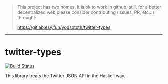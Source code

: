 > This project has two homes.
> It is ok to work in github, still, for a better decentralized web
> please consider contributing (issues, PR, etc...) throught:
>
> https://gitlab.esy.fun/yogsototh/twitter-types

---


twitter-types 
=============

[![Build Status](https://secure.travis-ci.org/himura/twitter-types.png)](http://travis-ci.org/himura/twitter-types)

This library treats the Twitter JSON API in the Haskell way.
